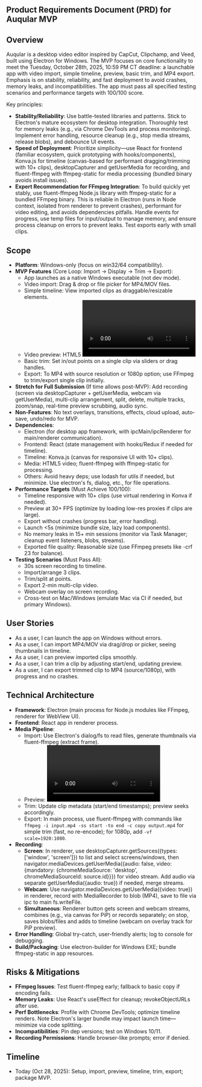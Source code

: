 ## Product Requirements Document (PRD) for Auqular MVP

## Overview
Auqular is a desktop video editor inspired by CapCut, Clipchamp, and Veed, built using Electron for Windows. The MVP focuses on core functionality to meet the Tuesday, October 28th, 2025, 10:59 PM CT deadline: a launchable app with video import, simple timeline, preview, basic trim, and MP4 export. Emphasis is on stability, reliability, and fast deployment to avoid crashes, memory leaks, and incompatibilities. The app must pass all specified testing scenarios and performance targets with 100/100 score.

Key principles:
- **Stability/Reliability**: Use battle-tested libraries and patterns. Stick to Electron's mature ecosystem for desktop integration. Thoroughly test for memory leaks (e.g., via Chrome DevTools and process monitoring). Implement error handling, resource cleanup (e.g., stop media streams, release blobs), and debounce UI events.
- **Speed of Deployment**: Prioritize simplicity—use React for frontend (familiar ecosystem, quick prototyping with hooks/components), Konva.js for timeline (canvas-based for performant dragging/trimming with 10+ clips), desktopCapturer and getUserMedia for recording, and fluent-ffmpeg with ffmpeg-static for media processing (bundled binary avoids install issues).
- **Expert Recommendation for FFmpeg Integration**: To build quickly yet stably, use fluent-ffmpeg Node.js library with ffmpeg-static for a bundled FFmpeg binary. This is reliable in Electron (runs in Node context, isolated from renderer to prevent crashes), performant for video editing, and avoids dependencies pitfalls. Handle events for progress, use temp files for input/output to manage memory, and ensure process cleanup on errors to prevent leaks. Test exports early with small clips.

## Scope
- **Platform**: Windows-only (focus on win32/64 compatibility).
- **MVP Features** (Core Loop: Import → Display → Trim → Export):
  - App launches as a native Windows executable (not dev mode).
  - Video import: Drag & drop or file picker for MP4/MOV files.
  - Simple timeline: View imported clips as draggable/resizable elements.
  - Video preview: HTML5 <video> player that plays selected/ timeline clips.
  - Basic trim: Set in/out points on a single clip via sliders or drag handles.
  - Export: To MP4 with source resolution or 1080p option; use FFmpeg to trim/export single clip initially.
- **Stretch for Full Submission** (If time allows post-MVP): Add recording (screen via desktopCapturer + getUserMedia, webcam via getUserMedia), multi-clip arrangement, split, delete, multiple tracks, zoom/snap, real-time preview scrubbing, audio sync.
- **Non-Features**: No text overlays, transitions, effects, cloud upload, auto-save, undo/redo for MVP.
- **Dependencies**:
  - Electron (for desktop app framework, with ipcMain/ipcRenderer for main/renderer communication).
  - Frontend: React (state management with hooks/Redux if needed for timeline).
  - Timeline: Konva.js (canvas for responsive UI with 10+ clips).
  - Media: HTML5 video; fluent-ffmpeg with ffmpeg-static for processing.
  - Others: Avoid heavy deps; use lodash for utils if needed, but minimize. Use electron's fs, dialog, etc., for file operations.
- **Performance Targets** (Must Achieve 100/100):
  - Timeline responsive with 10+ clips (use virtual rendering in Konva if needed).
  - Preview at 30+ FPS (optimize by loading low-res proxies if clips are large).
  - Export without crashes (progress bar, error handling).
  - Launch <5s (minimize bundle size, lazy load components).
  - No memory leaks in 15+ min sessions (monitor via Task Manager; cleanup event listeners, blobs, streams).
  - Exported file quality: Reasonable size (use FFmpeg presets like -crf 23 for balance).
- **Testing Scenarios** (Must Pass All):
  - 30s screen recording to timeline.
  - Import/arrange 3 clips.
  - Trim/split at points.
  - Export 2-min multi-clip video.
  - Webcam overlay on screen recording.
  - Cross-test on Mac/Windows (emulate Mac via CI if needed, but primary Windows).

## User Stories
- As a user, I can launch the app on Windows without errors.
- As a user, I can import MP4/MOV via drag/drop or picker, seeing thumbnails in timeline.
- As a user, I can preview imported clips smoothly.
- As a user, I can trim a clip by adjusting start/end, updating preview.
- As a user, I can export trimmed clip to MP4 (source/1080p), with progress and no crashes.

## Technical Architecture
- **Framework**: Electron (main process for Node.js modules like FFmpeg, renderer for WebView UI).
- **Frontend**: React app in renderer process.
- **Media Pipeline**: 
  - Import: Use Electron's dialog/fs to read files, generate thumbnails via fluent-ffmpeg (extract frame).
  - Preview: <video> tag with src from file paths or blobs.
  - Trim: Update clip metadata (start/end timestamps); preview seeks accordingly.
  - Export: In main process, use fluent-ffmpeg with commands like `ffmpeg -i input.mp4 -ss start -to end -c copy output.mp4` for simple trim (fast, no re-encode); for 1080p, add `-vf scale=1920:1080`.
- **Recording**:
  - **Screen**: In renderer, use desktopCapturer.getSources({types: ['window', 'screen']}) to list and select screens/windows, then navigator.mediaDevices.getUserMedia({audio: false, video: {mandatory: {chromeMediaSource: 'desktop', chromeMediaSourceId: source.id}}}) for video stream. Add audio via separate getUserMedia({audio: true}) if needed, merge streams.
  - **Webcam**: Use navigator.mediaDevices.getUserMedia({video: true}) in renderer, record with MediaRecorder to blob (MP4), save to file via ipc to main fs.writeFile.
  - **Simultaneous**: Renderer button gets screen and webcam streams, combines (e.g., via canvas for PiP) or records separately; on stop, saves blobs/files and adds to timeline (webcam on overlay track for PiP preview).
- **Error Handling**: Global try-catch, user-friendly alerts; log to console for debugging.
- **Build/Packaging**: Use electron-builder for Windows EXE; bundle ffmpeg-static in app resources.

## Risks & Mitigations
- **FFmpeg Issues**: Test fluent-ffmpeg early; fallback to basic copy if encoding fails.
- **Memory Leaks**: Use React's useEffect for cleanup; revokeObjectURLs after use.
- **Perf Bottlenecks**: Profile with Chrome DevTools; optimize timeline renders. Note Electron's larger bundle may impact launch time—minimize via code splitting.
- **Incompatibilities**: Pin dep versions; test on Windows 10/11.
- **Recording Permissions**: Handle browser-like prompts; error if denied.

## Timeline
- Today (Oct 28, 2025): Setup, import, preview, timeline, trim, export; package MVP.